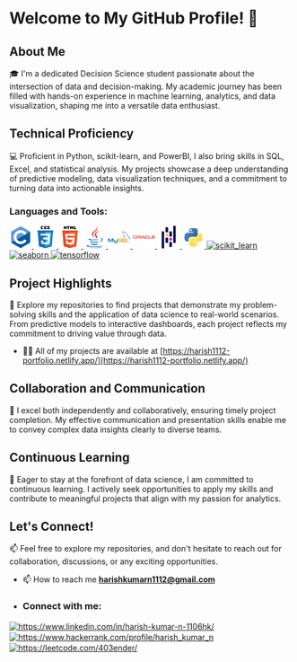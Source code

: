 # Welcome to My GitHub Profile! 👋
## About Me
🎓 I'm a dedicated Decision Science student passionate about the intersection of data and decision-making. My academic journey has been filled with hands-on experience in machine learning, analytics, and data visualization, shaping me into a versatile data enthusiast.

## Technical Proficiency
💻 Proficient in Python, scikit-learn, and PowerBI, I also bring skills in SQL, Excel, and statistical analysis. My projects showcase a deep understanding of predictive modeling, data visualization techniques, and a commitment to turning data into actionable insights.

<h3 align="left">Languages and Tools:</h3>
<p align="left"> <a href="https://www.cprogramming.com/" target="_blank" rel="noreferrer"> <img src="https://raw.githubusercontent.com/devicons/devicon/master/icons/c/c-original.svg" alt="c" width="40" height="40"/> </a> <a href="https://www.w3schools.com/css/" target="_blank" rel="noreferrer"> <img src="https://raw.githubusercontent.com/devicons/devicon/master/icons/css3/css3-original-wordmark.svg" alt="css3" width="40" height="40"/> </a> <a href="https://www.w3.org/html/" target="_blank" rel="noreferrer"> <img src="https://raw.githubusercontent.com/devicons/devicon/master/icons/html5/html5-original-wordmark.svg" alt="html5" width="40" height="40"/> </a> <a href="https://www.java.com" target="_blank" rel="noreferrer"> <img src="https://raw.githubusercontent.com/devicons/devicon/master/icons/java/java-original.svg" alt="java" width="40" height="40"/> </a> <a href="https://www.mysql.com/" target="_blank" rel="noreferrer"> <img src="https://raw.githubusercontent.com/devicons/devicon/master/icons/mysql/mysql-original-wordmark.svg" alt="mysql" width="40" height="40"/> </a> <a href="https://www.oracle.com/" target="_blank" rel="noreferrer"> <img src="https://raw.githubusercontent.com/devicons/devicon/master/icons/oracle/oracle-original.svg" alt="oracle" width="40" height="40"/> </a> <a href="https://pandas.pydata.org/" target="_blank" rel="noreferrer"> <img src="https://raw.githubusercontent.com/devicons/devicon/2ae2a900d2f041da66e950e4d48052658d850630/icons/pandas/pandas-original.svg" alt="pandas" width="40" height="40"/> </a> <a href="https://www.python.org" target="_blank" rel="noreferrer"> <img src="https://raw.githubusercontent.com/devicons/devicon/master/icons/python/python-original.svg" alt="python" width="40" height="40"/> </a> <a href="https://scikit-learn.org/" target="_blank" rel="noreferrer"> <img src="https://upload.wikimedia.org/wikipedia/commons/0/05/Scikit_learn_logo_small.svg" alt="scikit_learn" width="40" height="40"/> </a> <a href="https://seaborn.pydata.org/" target="_blank" rel="noreferrer"> <img src="https://seaborn.pydata.org/_images/logo-mark-lightbg.svg" alt="seaborn" width="40" height="40"/> </a> <a href="https://www.tensorflow.org" target="_blank" rel="noreferrer"> <img src="https://www.vectorlogo.zone/logos/tensorflow/tensorflow-icon.svg" alt="tensorflow" width="40" height="40"/> </a> </p>


## Project Highlights
🚀 Explore my repositories to find projects that demonstrate my problem-solving skills and the application of data science to real-world scenarios. From predictive models to interactive dashboards, each project reflects my commitment to driving value through data.
- 👨‍💻 All of my projects are available at [https://harish1112-portfolio.netlify.app/](https://harish1112-portfolio.netlify.app/)

## Collaboration and Communication
🤝 I excel both independently and collaboratively, ensuring timely project completion. My effective communication and presentation skills enable me to convey complex data insights clearly to diverse teams.

## Continuous Learning
🌟 Eager to stay at the forefront of data science, I am committed to continuous learning. I actively seek opportunities to apply my skills and contribute to meaningful projects that align with my passion for analytics.


## Let's Connect!
📫 Feel free to explore my repositories, and don't hesitate to reach out for collaboration, discussions, or any exciting opportunities.
- 📫 How to reach me **harishkumarn1112@gmail.com**
- <h3 align="left">Connect with me:</h3>
<p align="left">
<a href="https://linkedin.com/in/https://www.linkedin.com/in/harish-kumar-n-1106hk/" target="blank"><img align="center" src="https://raw.githubusercontent.com/rahuldkjain/github-profile-readme-generator/master/src/images/icons/Social/linked-in-alt.svg" alt="https://www.linkedin.com/in/harish-kumar-n-1106hk/" height="30" width="40" /></a>
<a href="https://www.hackerrank.com/https://www.hackerrank.com/profile/harish_kumar_n" target="blank"><img align="center" src="https://raw.githubusercontent.com/rahuldkjain/github-profile-readme-generator/master/src/images/icons/Social/hackerrank.svg" alt="https://www.hackerrank.com/profile/harish_kumar_n" height="30" width="40" /></a>
<a href="https://www.leetcode.com/https://leetcode.com/403ender/" target="blank"><img align="center" src="https://raw.githubusercontent.com/rahuldkjain/github-profile-readme-generator/master/src/images/icons/Social/leet-code.svg" alt="https://leetcode.com/403ender/" height="30" width="40" /></a>
</p>

